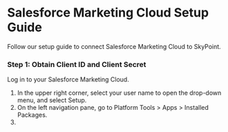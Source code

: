 
# Salesforce Marketing Cloud Setup Guide

Follow our setup guide to connect Salesforce Marketing Cloud to SkyPoint.

### Step 1: Obtain Client ID and Client Secret

Log in to your Salesforce Marketing Cloud.

1. In the upper right corner, select your user name to open the drop-down menu, and select Setup.
1. On the left navigation pane, go to Platform Tools > Apps > Installed Packages.
1. 
